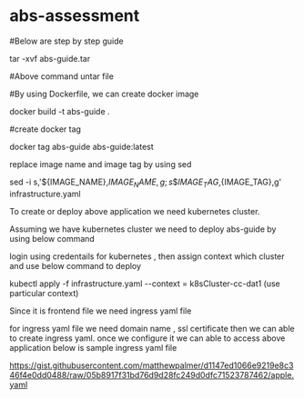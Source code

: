 # abs-assessment
#Below are step by step guide 

tar -xvf abs-guide.tar

#Above command untar file 

#By using Dockerfile, we can create docker image

docker build -t abs-guide .

#create docker tag 

docker tag abs-guide abs-guide:latest

replace image name and image tag by using sed

sed -i s,'\${IMAGE_NAME},${IMAGE_NAME},g;s\${IMAGE_TAG},${IMAGE_TAG},g' infrastructure.yaml

To create or deploy above application we need kubernetes cluster.

Assuming we have kubernetes cluster we need to deploy abs-guide by using below command

login using credentails for kubernetes , then assign context which cluster and use below command to deploy 

kubectl apply -f infrastructure.yaml --context = k8sCluster-cc-dat1 (use particular context)

Since it is frontend file we need ingress yaml file 

for ingress yaml file we need domain name , ssl certificate then we can able to create ingress yaml. once we configure it we can able to access above application below is sample ingress yaml file 

https://gist.githubusercontent.com/matthewpalmer/d1147ed1066e9219e8c346f4e0dd0488/raw/05b8917f31bd76d9d28fc249d0dfc71523787462/apple.yaml





